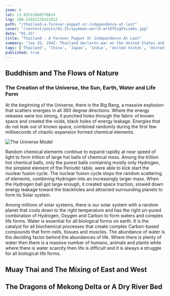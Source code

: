 ```yaml
---
zoom: 6
lat: 13.85512660570624
lng: 100.53925276321912
path: "/thailand-a-forever-puppet-or-independence-at-last"
cover: "/content/posts/01-25/spykman-world-artOfEightLimbs.jpg"
date: "01-25"
title: "Thailand - A Forever Puppet Or Independence At Last"
summary: "Jan 25, 1942: Thailand declares war on the United States and United Kingdom"
tags: ['Thailand', 'China', 'Japan', 'India', 'United States', 'United Kingdom', 'Buddhism','Golden Pagoda','Spykman World','Nicholas Spykman']  
published: true
---
```


## Buddhism and The Flows of Nature

### The Creation of the Universe, the Sun, Earth, Water and Life Form

At the beginning of the Universe, there is the Big Bang, a massive explosion that scatters energies in all 360 degree directions. Where the energy releases were too strong, it punched holes through the fabric of known space and created the voids, black holes of energy leakage. Energies that do not leak out of known space,  combined randomly during the first few milliseconds of chaotic expansion formed chemical elements. 

![The Universe Model](/content/posts/01-25/the_universe.png)

Random chemical elements continue to expand rapidly at near speed of light to form trillion of large hot balls of chemical mess. Among the trillion hot chemical balls, only the purest balls containing mostly only Hydrogen, the simplest element of the Periodic table, were able to kick start the nuclear fusion cycle. The nuclear fusion cycle stops the random scattering of elements, combining Hydrogen into an increasingly larger mass. When the Hydrogen ball got large enough, it created space traction, slowed down energy leakage toward the blackholes and attracted surrounding planets to form its Solar system. 

Among millions of solar systems, there is our solar system with a random planet that cools down to the right temperature and has the right un-pured combination of Hydrogen, Oxygen and Carbon to form waters and complex life forms. Water is essential for all biological forms on earth. It is the catalyst for all biochemical processes that create complex Carbon-based compounds that form cells, tissues and muscles. The abundance of water is the deciding factor behind the abundances of life. Where there is plenty of water then there is a massive number of  humans, animals and plants while where there is water scarcity then life is difficult and it is always a struggle for all biological life forms. 


## Muay Thai and The Mixing of East and West

## The Dragons of Mekong Delta or A Dry River Bed